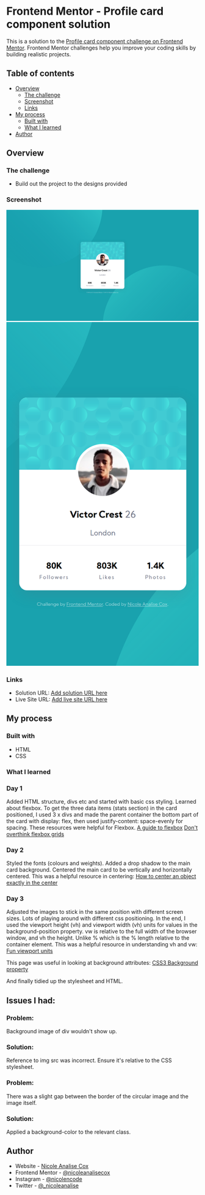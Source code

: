 # Frontend Mentor - Profile card component solution

This is a solution to the [Profile card component challenge on Frontend Mentor](https://www.frontendmentor.io/challenges/profile-card-component-cfArpWshJ). Frontend Mentor challenges help you improve your coding skills by building realistic projects. 

## Table of contents

- [Overview](#overview)
  - [The challenge](#the-challenge)
  - [Screenshot](#screenshot)
  - [Links](#links)
- [My process](#my-process)
  - [Built with](#built-with)
  - [What I learned](#what-i-learned)
- [Author](#author)


## Overview

### The challenge

- Build out the project to the designs provided

### Screenshot

![Desktop](screenshot-desktop.png)
![Mobile](screenshot-mobile.png)


### Links

- Solution URL: [Add solution URL here](https://your-solution-url.com)
- Live Site URL: [Add live site URL here](https://your-live-site-url.com)

## My process

### Built with

- HTML
- CSS

### What I learned

### Day 1
Added HTML structure, divs etc and started with basic css styling. Learned about flexbox. 
To get the three data items (stats section) in the card positioned, I used 3 x divs and made the parent container the bottom part of the card with display: flex, then used justify-content: space-evenly for spacing. 
These resources were helpful for Flexbox.
[A guide to flexbox](https://css-tricks.com/snippets/css/a-guide-to-flexbox/)
[Don't overthink flexbox grids](https://css-tricks.com/dont-overthink-flexbox-grids/)

### Day 2 
Styled the fonts (colours and weights). Added a drop shadow to the main card background. 
Centered the main card to be vertically and horizontally centered. 
This was a helpful resource in centering: 
[How to center an object exactly in the center](https://css-tricks.com/quick-css-trick-how-to-center-an-object-exactly-in-the-center/)

### Day 3
Adjusted the images to stick in the same position with different screen sizes. Lots of playing around with different css positioning. In the end, I used the viewport height (vh) and viewport width (vh) units for values in the background-position property. 
vw is relative to the full width of the browser window, and vh the height. Unlike % which is the % length relative to the container element. 
This was a helpful resource in understanding vh and vw:
[Fun viewport units](https://css-tricks.com/fun-viewport-units/ )

This page was useful in looking at background attributes:
[CSS3 Background property](https://www.w3schools.com/cssref/css3_pr_background.asp)

And finally tidied up the stylesheet and HTML. 

## Issues I had:
### Problem:
Background image of div wouldn't show up. 
### Solution:
Reference to img src was incorrect. Ensure it's relative to the CSS stylesheet. 

### Problem:
There was a slight gap between the border of the circular image and the image itself.
### Solution:
Applied a background-color to the relevant class. 



## Author

- Website - [Nicole Analise Cox](https://www.nicoleanalisecox.co.uk)
- Frontend Mentor - [@nicoleanalisecox](https://www.frontendmentor.io/profile/nicoleanalisecox)
- Instagram - [@nicolencode](https://www.instagram.com/nicolencode_)
- Twitter - [@_nicoleanalise](https://www.twitter.com/_nicoleanalise_)


